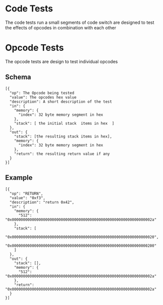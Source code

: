 # Code Tests
The code tests run a small segments of code switch are designed to test the 
effects of opcodes in combination with each other

# Opcode Tests
The opcode tests are design to test individual opcodes

## Schema
```
[{
  "op": The Opcode being tested
  "value": The opcodes hex value
  "description": A short description of the test
  "in": {
    "memory": {
      "index": 32 byte memory segment in hex
    },
    "stack": [ the initial stack  items in hex  ]
  },
  "out": {
    "stack": [the resulting stack items in hex],
    "memory": {
      "index": 32 byte memory segment in hex
    },
    "return": the resulting return value if any
  }
}]
```
## Example

```
[{
  "op": "RETURN",
  "value": "0xf3",
  "description": "return 0x42",
  "in": {
    "memory": {
      "512": "0x000000000000000000000000000000000000000000000000000000000000002a"
    },
    "stack": [
      "0x0000000000000000000000000000000000000000000000000000000000000020",
      "0x0000000000000000000000000000000000000000000000000000000000000200"
    ]
  },
  "out": {
    "stack": [],
    "memory": {
      "512": "0x000000000000000000000000000000000000000000000000000000000000002a"
    },
    "return": "0x000000000000000000000000000000000000000000000000000000000000002a"
  }
}]
```
